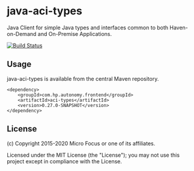# java-aci-types

Java Client for simple Java types and interfaces common to both Haven-on-Demand and On-Premise Applications.

[![Build Status](https://travis-ci.org/microfocus-idol/java-aci-types.svg?branch=master)](https://travis-ci.org/microfocus-idol/java-aci-types)

## Usage

java-aci-types is available from the central Maven repository.

    <dependency>
        <groupId>com.hp.autonomy.frontend</groupId>
        <artifactId>aci-types</artifactId>
        <version>0.27.0-SNAPSHOT</version>
    </dependency>

## License

(c) Copyright 2015-2020 Micro Focus or one of its affiliates.

Licensed under the MIT License (the "License"); you may not use this project except in compliance with the License.
